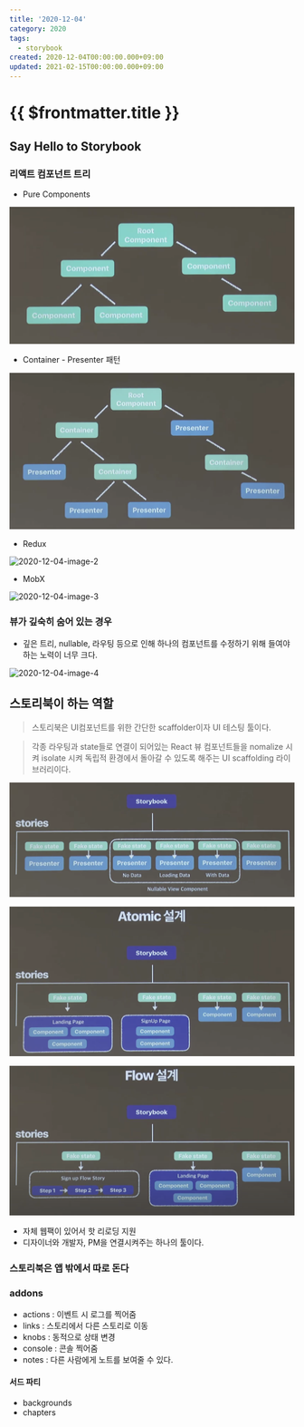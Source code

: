 ```yaml
---
title: '2020-12-04'
category: 2020
tags:
  - storybook
created: 2020-12-04T00:00:00.000+09:00
updated: 2021-02-15T00:00:00.000+09:00
---
```


# {{ $frontmatter.title }}

## Say Hello to Storybook

### 리액트 컴포넌트 트리

- Pure Components

![2020-12-04-image-0](./images/2020-12-04-image-0.png)

- Container - Presenter 패턴

![2020-12-04-image-1](./images/2020-12-04-image-1.png)

- Redux

![2020-12-04-image-2](./images/2020-12-04-image-2.png)

- MobX

![2020-12-04-image-3](./images/2020-12-04-image-3.png)

### 뷰가 깊숙히 숨어 있는 경우

- 깊은 트리, nullable, 라우팅 등으로 인해 하나의 컴포넌트를 수정하기 위해 들여야하는 노력이 너무 크다.

![2020-12-04-image-4](./images/2020-12-04-image-4.png)

## 스토리북이 하는 역할

> 스토리북은 UI컴포넌트를 위한 간단한 scaffolder이자 UI 테스팅 툴이다.

> 각종 라우팅과 state들로 연결이 되어있는 React 뷰 컴포넌트들을 nomalize 시켜 isolate 시켜 독립적 환경에서 돌아갈 수 있도록 해주는 UI scaffolding 라이브러리이다.

![2020-12-04-image-5](./images/2020-12-04-image-5.png)

![2020-12-04-image-6](./images/2020-12-04-image-6.png)

![2020-12-04-image-7](./images/2020-12-04-image-7.png)

- 자체 웹팩이 있어서 핫 리로딩 지원
- 디자이너와 개발자, PM을 연결시켜주는 하나의 툴이다.

### 스토리북은 앱 밖에서 따로 돈다

### addons

- actions : 이벤트 시 로그를 찍어줌
- links : 스토리에서 다른 스토리로 이동
- knobs : 동적으로 상태 변경
- console : 콘솔 찍어줌
- notes : 다른 사람에게 노트를 보여줄 수 있다.

#### 서드 파티

- backgrounds
- chapters
